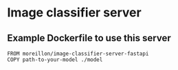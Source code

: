 # Image classifier server

## Example Dockerfile to use this server
```
FROM moreillon/image-classifier-server-fastapi
COPY path-to-your-model ./model

```
